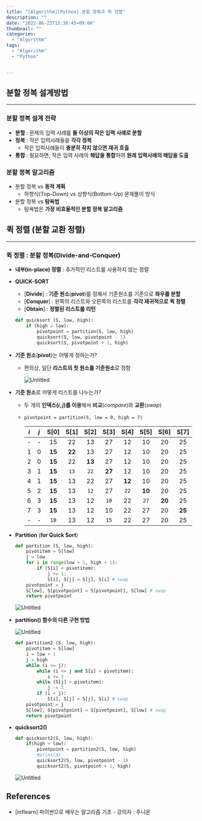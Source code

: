 ```yaml
---
title: "[Algorithm][Python] 분할 정복과 퀵 정렬"
description: ""
date: "2022-06-23T13:30:45+09:00"
thumbnail: ""
categories:
  - "Algorithm"
tags:
  - "Algorithm"
  - "Python"


---
```

<!--more-->

## 분할 정복 설계방법

---

### 분할 정복 설계 전략

- **분할** : 문제의 입력 사례를 **둘 이상의 작은 입력 사례로 분할**
- **정복** : 작은 입력사례들을 **각각 정복**
    - 작은 입력사례들이 **충분히 작지 않으면 재귀 호출**
- **통합** : 필요하면, 작은 입력 사례의 **해답을 통합**하여 **원래 입력사례의 해답을 도출**

### 분할 정복 알고리즘

- 분할 정복 vs **동적 계획**
    - 하향식(Top-Down) vs 상향식(Bottom-Up) 문제풀이 방식
- 분할 정복 vs **탐욕법**
    - 탐욕법은 **가장 비효율적인 분할 정복 알고리즘**

## 퀵 정렬 (분할 교환 정렬)

---

### **퀵 정렬** : 분할 정복(Divide-and-Conquer)

- **내부(in-place) 정렬** : 추가적인 리스트를 사용하지 않는 정렬
- **QUICK-SORT**
    - [**Divide**] : **기준 원소**(**pivot**)를 정해서 기준원소를 기준으로 **좌우를 분할**
    - [**Conquer**] : 왼쪽의 리스트와 오른쪽의 리스트를 **각각 재귀적으로 퀵 정렬**
    - [**Obtain**] : **정렬된 리스트를 리턴**
    
    ```python
    def quicksort (S, low, high):
    	if (high > low):
    		pivotpoint = partition(S, low, high)
    		quicksort(S, low, pivotpoint - 1)
    		quicksort(S, pivotpoint + 1, high)
    ```
    

- **기준 원소**(**pivot**)는 어떻게 정하는가?
    - 편의상, 일단 **리스트의 첫 원소를 기준원소**로 정함
        
        ![Untitled](/images/algorithm/lang_python/분할_정복과_퀵_정렬/Untitled.png)
        

- **기준 원소**로 어떻게 리스트를 나누는가?
    - 두 개의 **인덱스($i, j$)를 이용**해서 **비교**($compare$)와 **교환**($swap$)
    - `pivotpoint = partition(S, low = 0, high = 7)`
        
        
        | $i$ | $j$ | S[0] | S[1] | S[2] | S[3] | S[4] | S[5] | S[6] | S[7] |
        | :---: | :---: | :---: | :---: | :---: | :---: | :---: | :---: | :---: | :---: |
        | - | - | 15 | 22 | 13 | 27 | 12 | 10 | 20 | 25 |
        | 1 | 0 | **15** | **22** | 13 | 27 | 12 | 10 | 20 | 25 |
        | 2 | 0 | **15** | 22 | **13** | 27 | 12 | 10 | 20 | 25 |
        | 3 | 1 | **15** | `13` | `22` | **27** | 12 | 10 | 20 | 25 |
        | 4 | 1 | **15** | 13 | 22 | 27 | **12** | 10 | 20 | 25 |
        | 5 | 2 | **15** | 13 | `12` | 27 | `22` | **10** | 20 | 25 |
        | 6 | 3 | **15** | 13 | 12 | `10` | 22 | `27` | **20** | 25 |
        | 7 | 3 | **15** | 13 | 12 | 10 | 22 | 27 | 20 | **25** |
        | - | - | `10` | 13 | 12 | `15` | 22 | 27 | 20 | 25 |

- **Partition** (**for Quick Sort**)
    
    ```python
    def partition (S, low, high):
    	pivotitem = S[low]
    	j = low
    	for i in range(low + 1, high + 1):
    		if (S[i] < pivotitem):
    			j += 1;
    			S[i], S[j] = S[j], S[i] # swap
    	pivotpoint = j
    	S[low], S[pivotpoint] = S[pivotpoint], S[low] # swap
    	return pivotpoint
    ```
    
    ![Untitled](/images/algorithm/lang_python/분할_정복과_퀵_정렬/Untitled%201.png)
    

- **partition() 함수의 다른 구현 방법**
    
    ![Untitled](/images/algorithm/lang_python/분할_정복과_퀵_정렬/Untitled%202.png)
    
    ```python
    def partition2 (S, low, high):
    	pivotitem = S[low]
    	i = low + 1
    	j = high
    	while (i <= j):
    		while (i <= j and S[i] < pivotitem):
    			i += 1
    		while (S[j] > pivotitem):
    			j -= 1
    		if (i < j):
    			S[i], S[j] = S[j], S[i] # swap
    	pivotpoint = j
    	S[low], S[pivotpoint] = S[pivotpoint], S[low] # swap
    	return pivotpoint
    ```
    

- **quicksort2()**
    
    ```python
    def quicksort2(S, low, high):
    	if(high > low):
    		pivotpoint = partition2(S, low, high)
    		#print(S)
    		quicksort2(S, low, pivotpoint - 1)
    		quicksort2(S, pivotpoint + 1, high)
    ```
    
    ![Untitled](/images/algorithm/lang_python/분할_정복과_퀵_정렬/Untitled%203.png)
    

## References

- [inflearn] 파이썬으로 배우는 알고리즘 기초 - 강의자 : 주니온